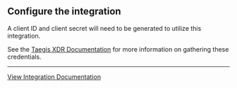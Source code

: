 ## Configure the integration

A client ID and client secret will need to be generated to utilize this integration. 

See the [Taegis XDR Documentation](https://docs.ctpx.secureworks.com/apis/api_authenticate/) for more information on gathering these credentials.

---
[View Integration Documentation](https://xsoar.pan.dev/docs/reference/integrations/taegis-xdr)